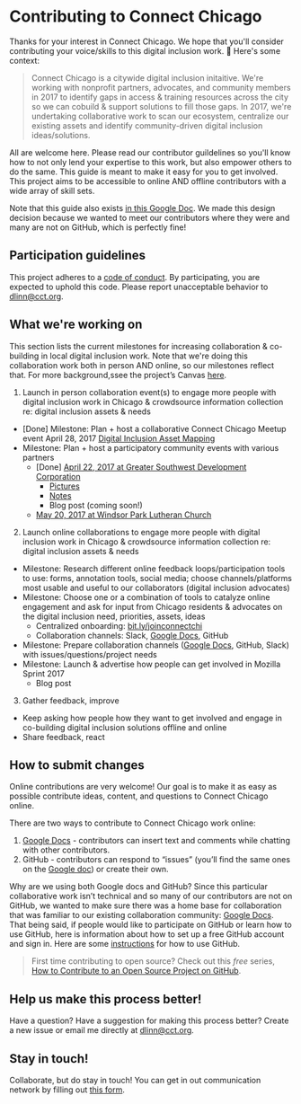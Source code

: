 # Contributing to Connect Chicago

Thanks for your interest in Connect Chicago. We hope that you'll consider contributing your voice/skills to this digital inclusion work. :tada: Here's some context:

> Connect Chicago is a citywide digital inclusion initaitive. We're working with nonprofit partners, advocates, and community members in 2017 to identify gaps in access & training resources across the city so we can cobuild & support solutions to fill those gaps. In 2017, we're undertaking collaborative work to scan our ecosystem, centralize our existing assets and identify community-driven digital inclusion ideas/solutions.

All are welcome here. Please read our contributor guildelines so you'll know how to not only lend your expertise to this work, but also empower others to do the same. This guide is meant to make it easy for you to get involved. This project aims to be accessible to online AND offline contributors with a wide array of skill sets. 

Note that this guide also exists [in this Google Doc](https://docs.google.com/document/d/1i5wNbN9oOoA19fY1Tk0tPcngQqqwVuvK8_offfs3ae8/edit?usp=sharing). We made this design decision because we wanted to meet our contributors where they were and many are not on GitHub, which is perfectly fine! 

## Participation guidelines

This project adheres to a [code of conduct](CODE_OF_CONDUCT.md). By participating, you are expected to uphold this code. Please report unacceptable behavior to dlinn@cct.org.

## What we're working on

This section lists the current milestones for increasing collaboration & co-building in local digital inclusion work. Note that we're doing this collaboration work both in person AND online, so our milestones reflect that. For more background,ssee the project’s Canvas [here](https://docs.google.com/presentation/d/1dgHq--VIfnyqiARKoj6CF_MkOsKfEjd6KI3kp1wFKmI/edit#slide=id.p). 

1. Launch in person collaboration event(s) to engage more people with digital inclusion work in Chicago & crowdsource information collection re: digital inclusion assets & needs  

* [Done] Milestone: Plan + host a collaborative Connect Chicago Meetup event April 28, 2017 [Digital Inclusion Asset Mapping](https://www.meetup.com/connectchicago/)  
* Milestone: Plan + host a participatory community events with various partners  
  * [Done]  [April 22, 2017 at Greater Southwest Development Corporation](http://www.smartchicagocollaborative.org/announcing-the-april-22nd-community-technology-forum-at-greater-southwest-development-corporation/)  
    * [Pictures](https://flic.kr/s/aHskUBuLzA)  
    * [Notes](https://docs.google.com/document/d/1s-qN_86UT5bwQMuhL-lhJ6x8P1YOi1G1FfdYGKDPVzA/edit?usp=sharing)
    * Blog post (coming soon!)
  * [May 20, 2017 at Windsor Park Lutheran Church](http://www.smartchicagocollaborative.org/announcing-the-may-20th-community-technology-forum-at-windsor-park-evangelical-lutheran-church/) 

2. Launch online collaborations to engage more people with digital inclusion work in Chicago & crowdsource information collection re: digital inclusion assets & needs

* Milestone: Research different online feedback loops/participation tools to use: forms, annotation tools, social media; choose channels/platforms most usable and useful to our collaborators (digital inclusion advocates)
* Milestone: Choose one or a combination of tools to catalyze online engagement and ask for input from Chicago residents & advocates on the digital inclusion need, priorities, assets, ideas
  * Centralized onboarding: [bit.ly/joinconnectchi](bit.ly/joinconnectchi)
  * Collaboration channels: Slack, [Google Docs](https://docs.google.com/document/d/1cGyplc4Gyi2gqMWyggDiEgTEJwYwfgJgZwQfQ8on7gY/edit#heading=h.kaq4mfmb8ts2), GitHub
* Milestone: Prepare collaboration channels ([Google Docs](https://docs.google.com/document/d/1cGyplc4Gyi2gqMWyggDiEgTEJwYwfgJgZwQfQ8on7gY/edit#heading=h.kaq4mfmb8ts2), GitHub, Slack) with issues/questions/project needs
* Milestone: Launch & advertise how people can get involved in Mozilla Sprint 2017
  * Blog post

3. Gather feedback, improve
* Keep asking how people how they want to get involved and engage in co-building digital inclusion solutions offline and online
* Share feedback, react

## How to submit changes

Online contributions are very welcome! Our goal is to make it as easy as possible contribute ideas, content, and questions to Connect Chicago online. 

There are two ways to contribute to Connect Chicago work online:
1. [Google Docs](https://docs.google.com/document/d/1cGyplc4Gyi2gqMWyggDiEgTEJwYwfgJgZwQfQ8on7gY/edit#heading=h.kaq4mfmb8ts2) - contributors can insert text and comments while chatting with other contributors. 
1. GitHub - contributors can respond to “issues” (you’ll find the same ones on the [Google doc](https://docs.google.com/document/d/1cGyplc4Gyi2gqMWyggDiEgTEJwYwfgJgZwQfQ8on7gY/edit#heading=h.kaq4mfmb8ts2)) or create their own. 

Why are we using both Google docs and GitHub? Since this particular collaborative work isn’t technical and so many of our contributors are not on GitHub, we wanted to make sure there was a home base for collaboration that was familiar to our existing collaboration community: [Google Docs](https://docs.google.com/document/d/1cGyplc4Gyi2gqMWyggDiEgTEJwYwfgJgZwQfQ8on7gY/edit#heading=h.kaq4mfmb8ts2). That being said, if people would like to participate on GitHub or learn how to use GitHub, here is information about how to set up a free GitHub account and sign in. Here are some [instructions](https://help.github.com/articles/signing-up-for-a-new-github-account/) for how to use GitHub. 

> First time contributing to open source? Check out this *free* series, [How to Contribute to an Open Source Project on GitHub](https://egghead.io/series/how-to-contribute-to-an-open-source-project-on-github).

## Help us make this process better!

Have a question? Have a suggestion for making this process better? Create a new issue or email me directly at dlinn@cct.org. 

## Stay in touch!

Collaborate, but do stay in touch! You can get in out communication network by filling out [this form](bit.ly/joinconnectchi). 

